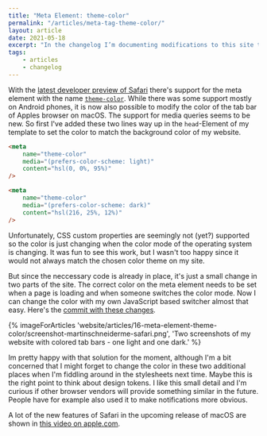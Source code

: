 ```yaml
---
title: "Meta Element: theme-color"
permalink: "/articles/meta-tag-theme-color/"
layout: article
date: 2021-05-18
excerpt: "In the changelog I’m documenting modifications to this site that might be of interest, but are not necessarily my own ideas or work. This time it’s about a new tag that's supported in Safari."
tags:
    - articles
    - changelog
---
```


With the <a href="https://developer.apple.com/safari/download/" data-type="URL" data-id="https://developer.apple.com/safari/download/">latest developer preview of Safari</a> there's support for the meta element with the name <code><a href="https://developer.mozilla.org/en-US/docs/Web/HTML/Element/meta/name/theme-color" data-type="URL" data-id="https://developer.mozilla.org/en-US/docs/Web/HTML/Element/meta/name/theme-color">theme-color</a></code>. While there was some support mostly on Android phones, it is now also possible to modify the color of the tab bar of Apples browser on macOS. The support for media queries seems to be new. So first I've added these two lines way up in the <code>head</code>-Element of my template to set the color to match the background color of my website.

```html
<meta
    name="theme-color"
    media="(prefers-color-scheme: light)"
    content="hsl(0, 0%, 95%)"
/>

<meta
    name="theme-color"
    media="(prefers-color-scheme: dark)"
    content="hsl(216, 25%, 12%)"
/>
```

Unfortunately, CSS custom properties are seemingly not (yet?) supported so the color is just changing when the color mode of the operating system is changing. It was fun to see this work, but I wasn't too happy since it would not always match the chosen color theme on my site.

But since the neccessary code is already in place, it's just a small change in two parts of the site. The correct color on the meta element needs to be set when a page is loading and when someone switches the color mode. Now I can change the color with my own JavaScript based switcher almost that easy. Here's the <a href="https://github.com/schneyra/martinschneiderme-11ty/commit/14adcf6143f1e300df43fc99acc43f7f362816b4">commit with these changes</a>.

{% imageForArticles 'website/articles/16-meta-element-theme-color/screenshot-martinschneiderme-safari.png', 'Two screenshots of my website with colored tab bars - one light and one dark.' %}

Im pretty happy with that solution for the moment, although I'm a bit concerned that I might forget to change the color in these two additional places when I'm fiddling around in the stylesheets next time. Maybe this is the right point to think about design tokens. I like this small detail and I'm curious if other browser vendors will provide something similar in the future. People have for example also used it to make notifications more obvious.

A lot of the new features of Safari in the upcoming release of macOS are shown in <a href="https://developer.apple.com/videos/play/wwdc2021/10029/" data-type="URL" data-id="https://developer.apple.com/videos/play/wwdc2021/10029/">this video on apple.com</a>.
